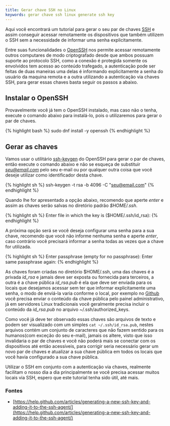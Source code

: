 ```yaml
---
title: Gerar chave SSH no Linux
keywords: gerar chave ssh linux generate ssh key
---
```


Aqui você encontrará um tutorial para gerar o seu par de chaves [SSH](https://pt.wikipedia.org/wiki/Secure_Shell) e assim conseguir acessar remotamente os dispositivos que também utilizem o SSH sem a necessidade de informar uma senha explicitamente.

Entre suas funcionalidades o [OpenSSH](https://pt.wikipedia.org/wiki/OpenSSH) nos permite acessar remotamente outros computares de modo criptografado desde que ambos possuam suporte ao protocolo SSH, como a conexão é protegida somente os envolvidos tem acesso ao conteúdo trafegado, a autenticação pode ser feitas de duas maneiras uma delas é informando explicitamente a senha do usuário da maquina remota e a outra utilizando a autenticação via chaves SSH, para gerar essas chaves basta seguir os passos a abaixo.

## Instalar o OpenSSH

Provavelmente você já tem o OpenSSH instalado, mas caso não o tenha, execute o comando abaixo para instalá-lo, pois o utilizaremos para gerar o par de chaves.

{% highlight bash %}
sudo dnf install -y openssh
{% endhighlight %}

## Gerar as chaves

Vamos usar o utilitário [ssh-keygen](https://en.wikipedia.org/wiki/Ssh-keygen) do OpenSSH para gerar o par de chaves, então execute o comando abaixo e não se esqueça de substituir *seu@email.com* pelo seu e-mail ou por qualquer outra coisa que você deseje utilizar como identificador desta chave.

{% highlight sh %}
ssh-keygen -t rsa -b 4096 -C "seu@email.com"
{% endhighlight %}

Quando lhe for apresentado a opção abaixo, recomendo que aperte *enter* e assim as chaves serão salvas no diretório padrão *$HOME/.ssh*.

{% highlight sh %}
Enter file in which the key is ($HOME/.ssh/id_rsa):
{% endhighlight %}

A próxima opção será se você deseja configurar uma senha para a sua chave, recomendo que você não informe nenhuma senha e aperte *enter*, caso contrário você precisará informar a senha todas as vezes que a chave for utilizada.

{% highlight sh %}
Enter passphrase (empty for no passphrase):
Enter same passphrase again:
{% endhighlight %}

As chaves foram criadas no diretório $HOME/.ssh, uma das chaves é a privada *id_rsa* e jamais deve ser exposta ou fornecida para terceiros, a outra é a chave pública *id_rsa.pub* é ela que deve ser enviada para os locais que desejamos acessar sem ter que informar explicitamente uma senha, o modo de enviá-la varia conforme o local, por exemplo no [Github](https://help.github.com/articles/adding-a-new-ssh-key-to-your-github-account/) você precisa enviar o conteúdo da chave pública pelo painel administrativo, já em servidores Linux tradicionais você geralmente precisa incluir o conteúdo da *id_rsa.pub* no arquivo ~/.ssh/authorized_keys.

Como você já deve ter observado essas chaves são arquivos de texto e podem ser visualizado com um simples ```cat ~/.ssh/id_rsa.pub```, nestes arquivos contém um conjunto de caracteres que não fazem sentido para os humanos(com exceção do seu e-mail), jamais os altere, visto que isso invalidaria o par de chaves e você não poderá mais se conectar com os dispositivos até então acessíveis, para corrigir seria necessário gerar um novo par de chaves e atualizar a sua chave pública em todos os locais que você havia configurado a sua chave pública.

Utilizar o SSH em conjunto com a autenticação via chaves, realmente facilitam o nosso dia a dia principalmente se você precisa acessar muitos locais via SSH, espero que este tutorial tenha sido útil, até mais.

### Fontes

* [https://help.github.com/articles/generating-a-new-ssh-key-and-adding-it-to-the-ssh-agent/](https://help.github.com/articles/generating-a-new-ssh-key-and-adding-it-to-the-ssh-agent/)
